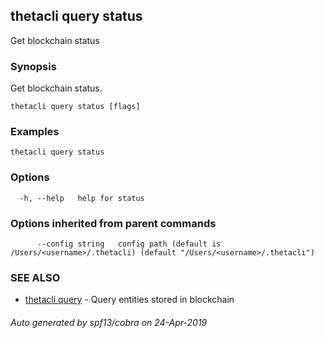 ## thetacli query status

Get blockchain status

### Synopsis

Get blockchain status.

```
thetacli query status [flags]
```

### Examples

```
thetacli query status
```

### Options

```
  -h, --help   help for status
```

### Options inherited from parent commands

```
      --config string   config path (default is /Users/<username>/.thetacli) (default "/Users/<username>/.thetacli")
```

### SEE ALSO

* [thetacli query](thetacli_query.md)	 - Query entities stored in blockchain

###### Auto generated by spf13/cobra on 24-Apr-2019
